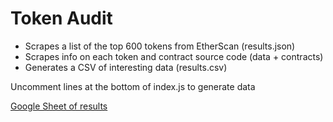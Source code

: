 # Token Audit

- Scrapes a list of the top 600 tokens from EtherScan (results.json)
- Scrapes info on each token and contract source code (data + contracts)
- Generates a CSV of interesting data (results.csv)

Uncomment lines at the bottom of index.js to generate data

[Google Sheet of results](https://docs.google.com/spreadsheets/d/1A0rNMXKMkHJVXcbhT-1SwK4zdb-9i77VYkGOLYUKUIg)
